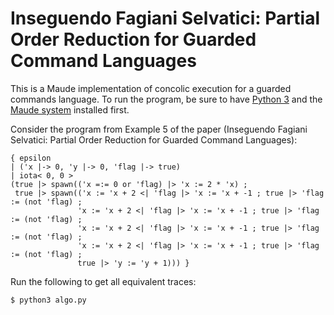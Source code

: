 # Inseguendo Fagiani Selvatici: Partial Order Reduction for Guarded Command Languages

This is a Maude implementation of concolic execution for a guarded commands
language. To run the program, be sure to have [Python
3](https://www.python.org/download/releases/3.0/) and the [Maude
system](http://maude.cs.illinois.edu/w/index.php?title=Maude_download_and_installation)
installed first.

Consider the program from Example 5 of the paper (Inseguendo Fagiani Selvatici:
Partial Order Reduction for Guarded Command Languages):

```
{ epsilon
| ('x |-> 0, 'y |-> 0, 'flag |-> true)
| iota< 0, 0 >
(true |> spawn(('x =:= 0 or 'flag) |> 'x := 2 * 'x) ;
 true |> spawn(('x := 'x + 2 <| 'flag |> 'x := 'x + -1 ; true |> 'flag := (not 'flag) ;
               'x := 'x + 2 <| 'flag |> 'x := 'x + -1 ; true |> 'flag := (not 'flag) ;
               'x := 'x + 2 <| 'flag |> 'x := 'x + -1 ; true |> 'flag := (not 'flag) ;
               'x := 'x + 2 <| 'flag |> 'x := 'x + -1 ; true |> 'flag := (not 'flag) ;
               true |> 'y := 'y + 1))) }
```

Run the following to get all equivalent traces:

```sh
$ python3 algo.py
```
